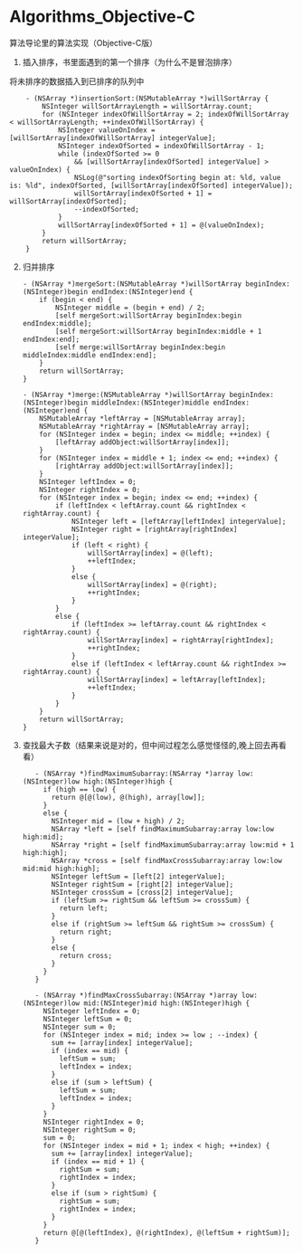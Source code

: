# Algorithms_Objective-C

算法导论里的算法实现（Objective-C版）

1.  插入排序，书里面遇到的第一个排序（为什么不是冒泡排序）

   将未排序的数据插入到已排序的队列中

    	- (NSArray *)insertionSort:(NSMutableArray *)willSortArray {
	    	NSInteger willSortArrayLength = willSortArray.count;
    		for (NSInteger indexOfWillSortArray = 2; indexOfWillSortArray < willSortArrayLength; ++indexOfWillSortArray) {
        		NSInteger valueOnIndex = [willSortArray[indexOfWillSortArray] integerValue];
        		NSInteger indexOfSorted = indexOfWillSortArray - 1;
        		while (indexOfSorted >= 0
               		&& [willSortArray[indexOfSorted] integerValue] > valueOnIndex) {
            		NSLog(@"sorting indexOfSorting begin at: %ld, value is: %ld", indexOfSorted, [willSortArray[indexOfSorted] integerValue]);
            		willSortArray[indexOfSorted + 1] = willSortArray[indexOfSorted];
            		--indexOfSorted;
        		}
        		willSortArray[indexOfSorted + 1] = @(valueOnIndex);
    		}
        	return willSortArray;
	    }

2.  归并排序

    	- (NSArray *)mergeSort:(NSMutableArray *)willSortArray beginIndex:(NSInteger)begin endIndex:(NSInteger)end {
            if (begin < end) {
                NSInteger middle = (begin + end) / 2;
            	[self mergeSort:willSortArray beginIndex:begin endIndex:middle];
            	[self mergeSort:willSortArray beginIndex:middle + 1 endIndex:end];
            	[self merge:willSortArray beginIndex:begin middleIndex:middle endIndex:end];
        	}
        	return willSortArray;
    	}

    	- (NSArray *)merge:(NSMutableArray *)willSortArray beginIndex:(NSInteger)begin middleIndex:(NSInteger)middle endIndex:(NSInteger)end {
            NSMutableArray *leftArray = [NSMutableArray array];
            NSMutableArray *rightArray = [NSMutableArray array];
            for (NSInteger index = begin; index <= middle; ++index) {
            	[leftArray addObject:willSortArray[index]];
            }
            for (NSInteger index = middle + 1; index <= end; ++index) {
                [rightArray addObject:willSortArray[index]];
            }
            NSInteger leftIndex = 0;
            NSInteger rightIndex = 0;
            for (NSInteger index = begin; index <= end; ++index) {
                if (leftIndex < leftArray.count && rightIndex < rightArray.count) {
                    NSInteger left = [leftArray[leftIndex] integerValue];
                    NSInteger right = [rightArray[rightIndex] integerValue];
                    if (left < right) {
                        willSortArray[index] = @(left);
                        ++leftIndex;
                    }
                    else {
                        willSortArray[index] = @(right);
                        ++rightIndex;
                    }
                }
                else {
                    if (leftIndex >= leftArray.count && rightIndex < rightArray.count) {
                        willSortArray[index] = rightArray[rightIndex];
                        ++rightIndex;
                    }
                    else if (leftIndex < leftArray.count && rightIndex >= rightArray.count) {
                        willSortArray[index] = leftArray[leftIndex];
                        ++leftIndex;
                    }
                }
            }
            return willSortArray;
    	}

3.   查找最大子数（结果来说是对的，但中间过程怎么感觉怪怪的,晚上回去再看看）

            - (NSArray *)findMaximumSubarray:(NSArray *)array low:(NSInteger)low high:(NSInteger)high {
              if (high == low) {
                return @[@(low), @(high), array[low]];
              }
              else {
                NSInteger mid = (low + high) / 2;
                NSArray *left = [self findMaximumSubarray:array low:low high:mid];
                NSArray *right = [self findMaximumSubarray:array low:mid + 1 high:high];
                NSArray *cross = [self findMaxCrossSubarray:array low:low mid:mid high:high];
                NSInteger leftSum = [left[2] integerValue];
                NSInteger rightSum = [right[2] integerValue];
                NSInteger crossSum = [cross[2] integerValue];
                if (leftSum >= rightSum && leftSum >= crossSum) {
                  return left;
                }
                else if (rightSum >= leftSum && rightSum >= crossSum) {
                  return right;
                }
                else {
                  return cross;
                }
              }
            }

            - (NSArray *)findMaxCrossSubarray:(NSArray *)array low:(NSInteger)low mid:(NSInteger)mid high:(NSInteger)high {
              NSInteger leftIndex = 0;
              NSInteger leftSum = 0;
              NSInteger sum = 0;
              for (NSInteger index = mid; index >= low ; --index) {
                sum += [array[index] integerValue];
                if (index == mid) {
                  leftSum = sum;
                  leftIndex = index;
                }
                else if (sum > leftSum) {
                  leftSum = sum;
                  leftIndex = index;
                }
              }
              NSInteger rightIndex = 0;
              NSInteger rightSum = 0;
              sum = 0;
              for (NSInteger index = mid + 1; index < high; ++index) {
                sum += [array[index] integerValue];
                if (index == mid + 1) {
                  rightSum = sum;
                  rightIndex = index;
                }
                else if (sum > rightSum) {
                  rightSum = sum;
                  rightIndex = index;
                }
              }
              return @[@(leftIndex), @(rightIndex), @(leftSum + rightSum)];
            }
